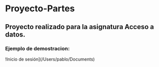 # Proyecto-Partes

## Proyecto realizado para la asignatura Acceso a datos.

### Ejemplo de demostracion:

!Inicio de sesión](/Users/pablo/Documents)
